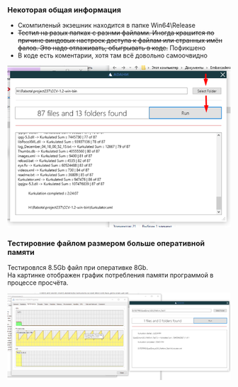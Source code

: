 ### Некоторая общая информация

- Скомпиленый экзешник находится в папке Win64\Release
- ~~Тестил на разых папках с разнми файлами. Иногда крашится по причине виндовых настроек доступа к файлам или странных имён фалов. Это надо отлаживать, обыгрывать в коде.~~ Пофикшено
- В коде есть коментарии, хотя там всё довольно самоочвидно



![](https://github.com/unununununununun/AdaniTest/blob/master/src/scr.png?raw=true)

### Тестировние файлом размером больше оперативной памяти

Тестировлся 8.5Gb файл при оперативке 8Gb.  
На картинке отображен график потребления памяти программой в процессе просчёта.

![](https://github.com/unununununununun/AdaniTest/blob/master/src/Screenshot_4.png?raw=true)

